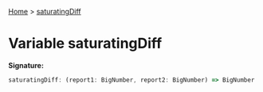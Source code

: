 [Home](../index.md) &gt; [saturatingDiff](./saturatingdiff.md)

# Variable saturatingDiff


<b>Signature:</b>

```typescript
saturatingDiff: (report1: BigNumber, report2: BigNumber) => BigNumber
```
